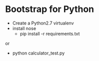 Bootstrap for Python
====================

- Create a Python2.7 virtualenv
- install nose
    - pip install -r requirements.txt

or 
- python calculator_test.py
